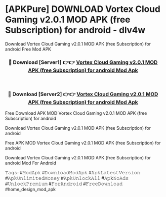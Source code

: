 # [APKPure] DOWNLOAD Vortex Cloud Gaming v2.0.1 MOD APK (free Subscription) for android - dlv4w
Download Vortex Cloud Gaming v2.0.1 MOD APK (free Subscription) for android Free Mod APK

<div align="center">
<h3>🔴 Download [Server1] 👉👉 <a href="https://apk-comot.site?title=Vortex_Cloud_Gaming_v2.0.1_MOD_APK_(free_Subscription)_for_android">Vortex Cloud Gaming v2.0.1 MOD APK (free Subscription) for android Mod Apk</a></h3><br>

<h3>🔴 Download [Server2] 👉👉 <a href="https://apk-comot.site?title=Vortex_Cloud_Gaming_v2.0.1_MOD_APK_(free_Subscription)_for_android">Vortex Cloud Gaming v2.0.1 MOD APK (free Subscription) for android Mod Apk</a></h3>
</div>


Free Download APK MOD Vortex Cloud Gaming v2.0.1 MOD APK (free Subscription) for android

Download Vortex Cloud Gaming v2.0.1 MOD APK (free Subscription) for android 

Free APK MOD Vortex Cloud Gaming v2.0.1 MOD APK (free Subscription) for android 

Download Vortex Cloud Gaming v2.0.1 MOD APK (free Subscription) for android Mod For Android

𝚃𝚊𝚐𝚜: #𝙼𝚘𝚍𝙰𝚙𝚔 #𝙳𝚘𝚠𝚗𝚕𝚘𝚊𝚍𝙼𝚘𝚍𝙰𝚙𝚔 #𝙰𝚙𝚔𝙻𝚊𝚝𝚎𝚜𝚝𝚅𝚎𝚛𝚜𝚒𝚘𝚗 #𝙰𝚙𝚔𝚄𝚗𝚕𝚒𝚖𝚒𝚝𝚎𝚍𝙼𝚘𝚗𝚎𝚢 #𝙰𝚙𝚔𝚄𝚗𝚕𝚘𝚌𝚔𝙰𝚕𝚕 #𝙰𝚙𝚔𝙽𝚘𝙰𝚍𝚜 #𝚄𝚗𝚕𝚘𝚌𝚔𝙿𝚛𝚎𝚖𝚒𝚞𝚖 #𝙵𝚘𝚛𝙰𝚗𝚍𝚛𝚘𝚒𝚍 #𝙵𝚛𝚎𝚎𝙳𝚘𝚠𝚗𝚕𝚘𝚊𝚍 #home_design_mod_apk